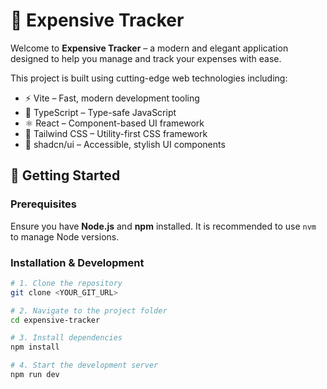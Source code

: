 # 💸 Expensive Tracker

Welcome to **Expensive Tracker** – a modern and elegant application designed to help you manage and track your expenses with ease.

This project is built using cutting-edge web technologies including:

- ⚡️ Vite – Fast, modern development tooling
- 🧠 TypeScript – Type-safe JavaScript
- ⚛️ React – Component-based UI framework
- 🎨 Tailwind CSS – Utility-first CSS framework
- 🧩 shadcn/ui – Accessible, stylish UI components

## 🚀 Getting Started

### Prerequisites

Ensure you have **Node.js** and **npm** installed. It is recommended to use `nvm` to manage Node versions.

### Installation & Development

```bash
# 1. Clone the repository
git clone <YOUR_GIT_URL>

# 2. Navigate to the project folder
cd expensive-tracker

# 3. Install dependencies
npm install

# 4. Start the development server
npm run dev
